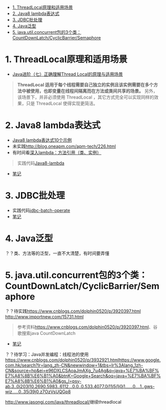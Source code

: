 <!-- TOC -->

- [1. ThreadLocal原理和适用场景](#1-threadlocal原理和适用场景)
- [2. Java8 lambda表达式](#2-java8-lambda表达式)
- [3. JDBC批处理](#3-jdbc批处理)
- [4. Java泛型](#4-java泛型)
- [5. java.util.concurrent包的3个类：CountDownLatch/CyclicBarrier/Semaphore](#5-javautilconcurrent包的3个类countdownlatchcyclicbarriersemaphore)

<!-- /TOC -->
# 1. ThreadLocal原理和适用场景
- [Java进阶（七）正确理解Thread Local的原理与适用场景](http://www.jasongj.com/java/threadlocal/)

>**ThreadLocal 适用于每个线程需要自己独立的实例且该实例需要在多个方法中被使用，也即变量在线程间隔离而在方法或类间共享的场景。**
另外，该场景下，并非必须使用 ThreadLocal ，其它方式完全可以实现同样的效果，只是 ThreadLocal 使得实现更简洁。
# 2. Java8 lambda表达式
- [Java8 lambda表达式10个示例](http://www.importnew.com/16436.html)
- 未实践<http://blog.oneapm.com/apm-tech/226.html>
- 有时间看[深入lambda：方法引用（类、实例）](https://www.cnblogs.com/figure9/p/java-8-lambdas-insideout-language-features.html)

> 实践代码[Java8-lambda](code/Java8-lambda)
- [笔记](code\Java8-lambda\note.md)

# 3. JDBC批处理
- 实践代码[jdbc-batch-operate](code/jdbc-batch-operate)
- [笔记](code/jdbc-batch-operate/note.md)

# 4. Java泛型
？？类、方法等的泛型，一直不大清楚，有时间要弄懂

# 5. java.util.concurrent包的3个类：CountDownLatch/CyclicBarrier/Semaphore
？？待实践<https://www.cnblogs.com/dolphin0520/p/3920397.html>
<http://www.importnew.com/15731.html>
> 参考资料<https://www.cnblogs.com/dolphin0520/p/3920397.html>、谷歌搜索java CountDownLatch

- [笔记](code/concurrent/note.md)





？？待学习：Java并发编程：线程池的使用<https://www.cnblogs.com/dolphin0520/p/3932921.html><https://www.google.com.hk/search?lr=lang_zh-CN&newwindow=1&tbs=lr%3Alang_1zh-CN&source=hp&ei=e96DXLCSAoaJmAXg_7u4Ag&q=java+%E7%BA%BF%E7%A8%8B%E6%B1%A0&btnK=Google+Search&oq=java+%E7%BA%BF%E7%A8%8B%E6%B1%A0&gs_l=psy-ab.3..0i203l10.2690.5983..6112...0.0..0.533.4077.0j11j5j1j0j1......0....1..gws-wiz.....0..35i39j0.z7OzVsUQGp8>

<http://www.jasongj.com/java/threadlocal/>继续threadlocal
